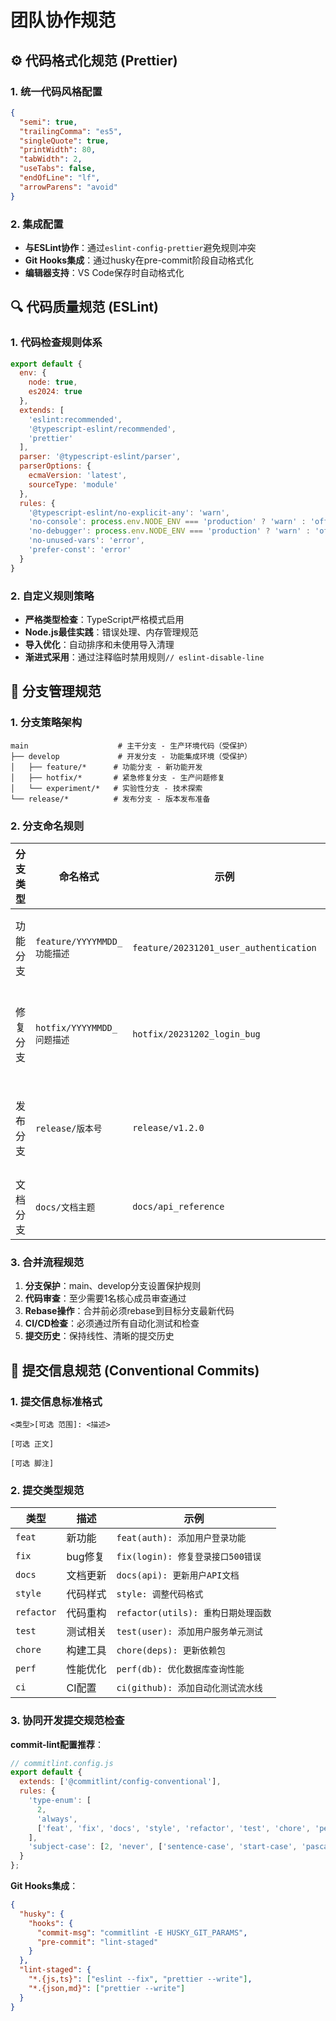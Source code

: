# 团队协作规范

## ⚙️ 代码格式化规范 (Prettier)

### 1. 统一代码风格配置
```json
{
  "semi": true,
  "trailingComma": "es5",
  "singleQuote": true,
  "printWidth": 80,
  "tabWidth": 2,
  "useTabs": false,
  "endOfLine": "lf",
  "arrowParens": "avoid"
}
```

### 2. 集成配置
- **与ESLint协作**：通过`eslint-config-prettier`避免规则冲突
- **Git Hooks集成**：通过husky在pre-commit阶段自动格式化
- **编辑器支持**：VS Code保存时自动格式化

## 🔍 代码质量规范 (ESLint)

### 1. 代码检查规则体系
```javascript
export default {
  env: {
    node: true,
    es2024: true
  },
  extends: [
    'eslint:recommended',
    '@typescript-eslint/recommended',
    'prettier'
  ],
  parser: '@typescript-eslint/parser',
  parserOptions: {
    ecmaVersion: 'latest',
    sourceType: 'module'
  },
  rules: {
    '@typescript-eslint/no-explicit-any': 'warn',
    'no-console': process.env.NODE_ENV === 'production' ? 'warn' : 'off',
    'no-debugger': process.env.NODE_ENV === 'production' ? 'warn' : 'off',
    'no-unused-vars': 'error',
    'prefer-const': 'error'
  }
}
```

### 2. 自定义规则策略
- **严格类型检查**：TypeScript严格模式启用
- **Node.js最佳实践**：错误处理、内存管理规范
- **导入优化**：自动排序和未使用导入清理
- **渐进式采用**：通过注释临时禁用规则`// eslint-disable-line`

## 🌿 分支管理规范

### 1. 分支策略架构
```
main                    # 主干分支 - 生产环境代码（受保护）
├── develop             # 开发分支 - 功能集成环境（受保护）
│   ├── feature/*      # 功能分支 - 新功能开发
│   ├── hotfix/*       # 紧急修复分支 - 生产问题修复
│   └── experiment/*   # 实验性分支 - 技术探索
└── release/*          # 发布分支 - 版本发布准备
```

### 2. 分支命名规则
| 分支类型 | 命名格式                    | 示例                                   | 说明         |
| -------- | --------------------------- | -------------------------------------- | ------------ |
| 功能分支 | `feature/YYYYMMDD_功能描述` | `feature/20231201_user_authentication` | 新功能开发   |
| 修复分支 | `hotfix/YYYYMMDD_问题描述`  | `hotfix/20231202_login_bug`            | 紧急问题修复 |
| 发布分支 | `release/版本号`            | `release/v1.2.0`                       | 版本发布准备 |
| 文档分支 | `docs/文档主题`             | `docs/api_reference`                   | 文档更新     |

### 3. 合并流程规范
1. **分支保护**：main、develop分支设置保护规则
2. **代码审查**：至少需要1名核心成员审查通过
3. **Rebase操作**：合并前必须rebase到目标分支最新代码
4. **CI/CD检查**：必须通过所有自动化测试和检查
5. **提交历史**：保持线性、清晰的提交历史

## 📝 提交信息规范 (Conventional Commits)

### 1. 提交信息标准格式
```
<类型>[可选 范围]: <描述>

[可选 正文]

[可选 脚注]
```

### 2. 提交类型规范
| 类型       | 描述     | 示例                                |
| ---------- | -------- | ----------------------------------- |
| `feat`     | 新功能   | `feat(auth): 添加用户登录功能`      |
| `fix`      | bug修复  | `fix(login): 修复登录接口500错误`   |
| `docs`     | 文档更新 | `docs(api): 更新用户API文档`        |
| `style`    | 代码样式 | `style: 调整代码格式`               |
| `refactor` | 代码重构 | `refactor(utils): 重构日期处理函数` |
| `test`     | 测试相关 | `test(user): 添加用户服务单元测试`  |
| `chore`    | 构建工具 | `chore(deps): 更新依赖包`           |
| `perf`     | 性能优化 | `perf(db): 优化数据库查询性能`      |
| `ci`       | CI配置   | `ci(github): 添加自动化测试流水线`  |

### 3. 协同开发提交规范检查
**commit-lint配置推荐**：

```javascript
// commitlint.config.js
export default {
  extends: ['@commitlint/config-conventional'],
  rules: {
    'type-enum': [
      2,
      'always',
      ['feat', 'fix', 'docs', 'style', 'refactor', 'test', 'chore', 'perf', 'ci']
    ],
    'subject-case': [2, 'never', ['sentence-case', 'start-case', 'pascal-case']]
  }
};
```

**Git Hooks集成**：

```json
{
  "husky": {
    "hooks": {
      "commit-msg": "commitlint -E HUSKY_GIT_PARAMS",
      "pre-commit": "lint-staged"
    }
  },
  "lint-staged": {
    "*.{js,ts}": ["eslint --fix", "prettier --write"],
    "*.{json,md}": ["prettier --write"]
  }
}
```